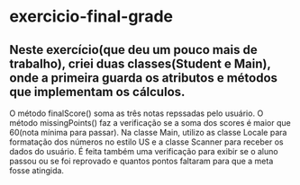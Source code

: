 # exercicio-final-grade
## Neste exercício(que deu um pouco mais de trabalho), criei duas classes(Student e Main), onde a primeira guarda os atributos e métodos que implementam os cálculos.
O método finalScore() soma as três notas repssadas pelo usuário.
O método missingPoints() faz a verificação se a soma dos scores é maior que 60(nota mínima para passar).
Na classe Main, utilizo as classe Locale para formatação dos números no estilo US e a classe Scanner para receber os dados do usuário. É feita também uma verificação para exibir se o aluno passou ou se foi reprovado e quantos pontos faltaram para que a meta fosse atingida.
